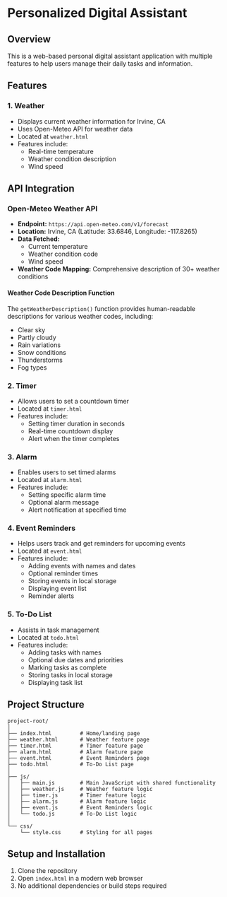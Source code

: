 # Personalized Digital Assistant

## Overview
This is a web-based personal digital assistant application with multiple features to help users manage their daily tasks and information.

## Features

### 1. Weather
- Displays current weather information for Irvine, CA
- Uses Open-Meteo API for weather data
- Located at `weather.html`
- Features include:
  - Real-time temperature
  - Weather condition description
  - Wind speed

## API Integration

### Open-Meteo Weather API
- **Endpoint:** `https://api.open-meteo.com/v1/forecast`
- **Location:** Irvine, CA (Latitude: 33.6846, Longitude: -117.8265)
- **Data Fetched:**
  - Current temperature
  - Weather condition code
  - Wind speed
- **Weather Code Mapping:** Comprehensive description of 30+ weather conditions

#### Weather Code Description Function
The `getWeatherDescription()` function provides human-readable descriptions for various weather codes, including:
- Clear sky
- Partly cloudy
- Rain variations
- Snow conditions
- Thunderstorms
- Fog types

### 2. Timer
- Allows users to set a countdown timer
- Located at `timer.html`
- Features include:
  - Setting timer duration in seconds
  - Real-time countdown display
  - Alert when the timer completes

### 3. Alarm
- Enables users to set timed alarms
- Located at `alarm.html`
- Features include:
  - Setting specific alarm time
  - Optional alarm message
  - Alert notification at specified time

### 4. Event Reminders
- Helps users track and get reminders for upcoming events
- Located at `event.html`
- Features include:
  - Adding events with names and dates
  - Optional reminder times
  - Storing events in local storage
  - Displaying event list
  - Reminder alerts

### 5. To-Do List
- Assists in task management
- Located at `todo.html`
- Features include:
  - Adding tasks with names
  - Optional due dates and priorities
  - Marking tasks as complete
  - Storing tasks in local storage
  - Displaying task list

## Project Structure
```
project-root/
│
├── index.html         # Home/landing page
├── weather.html       # Weather feature page
├── timer.html         # Timer feature page
├── alarm.html         # Alarm feature page
├── event.html         # Event Reminders page
├── todo.html          # To-Do List page
│
├── js/
│   ├── main.js        # Main JavaScript with shared functionality
│   ├── weather.js     # Weather feature logic
│   ├── timer.js       # Timer feature logic
│   ├── alarm.js       # Alarm feature logic
│   ├── event.js       # Event Reminders logic
│   └── todo.js        # To-Do List logic
│
└── css/
    └── style.css      # Styling for all pages
```

## Setup and Installation
1. Clone the repository
2. Open `index.html` in a modern web browser
3. No additional dependencies or build steps required
